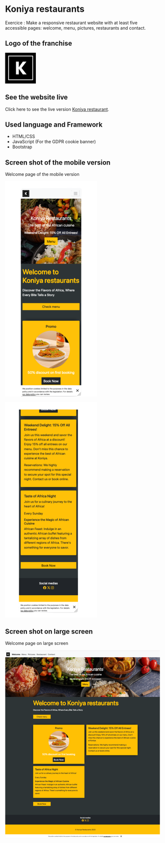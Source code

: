 # Koniya restaurants

Exercice : Make a responsive restaurant website with at least five accessible pages: welcome, menu, pictures, restaurants and contact. 

## Logo of the franchise
![logo](/images/koniya-readme.png)

## See the website live
Click here to see the live version [Koniya restaurant](https://yannick2019.github.io/restaurant-css-framework/index.html).

## Used language and Framework
- HTML/CSS
- JavaScript (For the GDPR cookie banner)
- Bootstrap

## Screen shot of the mobile version
Welcome page of the mobile version

![mobile version 1](/images/mobile-version-1.png)

![mobile version 2](/images/mobile-version-2.png)

## Screen shot on large screen
Welcome page on large screen

![desktop version](/images/large-screen.png)
